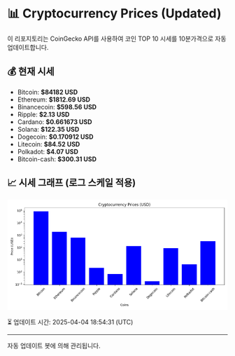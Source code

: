 
# 📊 Cryptocurrency Prices (Updated)

이 리포지토리는 CoinGecko API를 사용하여 코인 TOP 10 시세를 10분가격으로 자동 업데이트합니다.

## 💰 현재 시세
- Bitcoin: **$84182 USD**
- Ethereum: **$1812.69 USD**
- Binancecoin: **$598.56 USD**
- Ripple: **$2.13 USD**
- Cardano: **$0.661673 USD**
- Solana: **$122.35 USD**
- Dogecoin: **$0.170912 USD**
- Litecoin: **$84.52 USD**
- Polkadot: **$4.07 USD**
- Bitcoin-cash: **$300.31 USD**

## 📈 시세 그래프 (로그 스케일 적용)
![Crypto Prices](crypto_prices.png)

⏳ 업데이트 시간: 2025-04-04 18:54:31 (UTC)

---
자동 업데이트 봇에 의해 관리됩니다.
